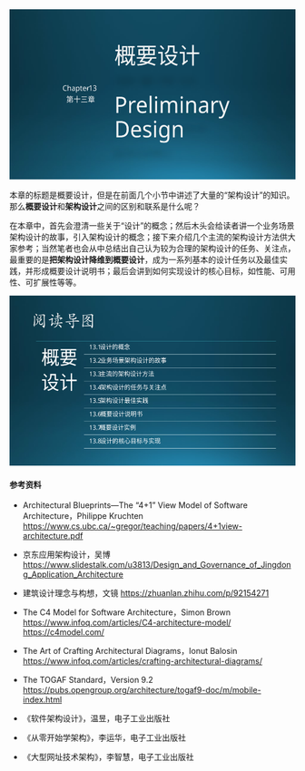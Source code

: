 

<img src="img/Slide1.SVG" height=300/>

本章的标题是概要设计，但是在前面几个小节中讲述了大量的“架构设计”的知识。那么**概要设计**和**架构设计**之间的区别和联系是什么呢？

在本章中，首先会澄清一些关于“设计”的概念；然后木头会给读者讲一个业务场景架构设计的故事，引入架构设计的概念；接下来介绍几个主流的架构设计方法供大家参考；当然笔者也会从中总结出自己认为较为合理的架构设计的任务、关注点，最重要的是**把架构设计降维到概要设计**，成为一系列基本的设计任务以及最佳实践，并形成概要设计说明书；最后会讲到如何实现设计的核心目标，如性能、可用性、可扩展性等等。

<img src="img/Slide2.SVG" height=300/>


#### 参考资料

- Architectural Blueprints—The “4+1” View Model of Software Architecture，Philippe Kruchten
  https://www.cs.ubc.ca/~gregor/teaching/papers/4+1view-architecture.pdf

- 京东应用架构设计，吴博
  https://www.slidestalk.com/u3813/Design_and_Governance_of_Jingdong_Application_Architecture

- 建筑设计理念与构想，文镜
  https://zhuanlan.zhihu.com/p/92154271

- The C4 Model for Software Architecture，Simon Brown
  https://www.infoq.com/articles/C4-architecture-model/
  https://c4model.com/

- The Art of Crafting Architectural Diagrams，Ionut Balosin
  https://www.infoq.com/articles/crafting-architectural-diagrams/

- The TOGAF Standard，Version 9.2
  https://pubs.opengroup.org/architecture/togaf9-doc/m/mobile-index.html

- 《软件架构设计》，温昱，电子工业出版社

- 《从零开始学架构》，李运华，电子工业出版社

- 《大型网址技术架构》，李智慧，电子工业出版社
